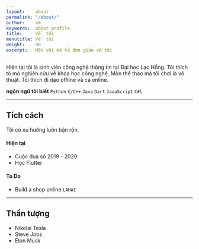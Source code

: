 ```yaml
---
layout:    about
permalink: "/about/"
author:    am
keywords:  about profile
title:     Về  tôi
menutitle: Về  tồi
weight:    90
excerpt:   Một vài mô tả đơn giản về tôi 
---
```


Hiện tại tôi là sinh viên công nghệ thông tin tại Đại hoc Lạc Hồng. Tôi thích tò mò nghiên cứu về khoa học công nghệ. Môn thể thao mà tôi chơi là võ thuật. Tôi thích đi dạo offline và cả online.

**ngôn ngữ tôi biết** `Python` `C/C++` `Java` `Dart` `JavaScript` `C#`\\

---

## Tích cách

Tôi có xu hướng luôn bận rộn. 

#### Hiện tại

 - Cuộc đua số 2019 - 2020
 - Học Flutter

#### To Do

 - Build a shop online `LAHAI`

---

## Thần tượng

- Nikolai Tesla
- Steve Jobs
- Elon Musk